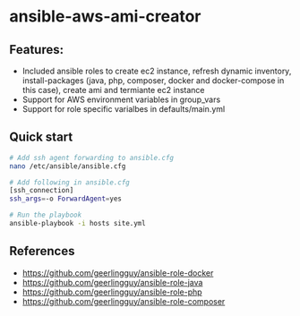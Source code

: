 # ansible-aws-ami-creator

## Features:
* Included ansible roles to create ec2 instance, refresh dynamic inventory, install-packages (java, php, composer, docker and docker-compose in this case), create ami and termiante ec2 instance
* Support for AWS environment variables in group_vars
* Support for role specific varialbes in defaults/main.yml

## Quick start

```bash
# Add ssh agent forwarding to ansible.cfg
nano /etc/ansible/ansible.cfg

# Add following in ansible.cfg
[ssh_connection]
ssh_args=-o ForwardAgent=yes

# Run the playbook
ansible-playbook -i hosts site.yml
```

## References
* https://github.com/geerlingguy/ansible-role-docker
* https://github.com/geerlingguy/ansible-role-java
* https://github.com/geerlingguy/ansible-role-php
* https://github.com/geerlingguy/ansible-role-composer